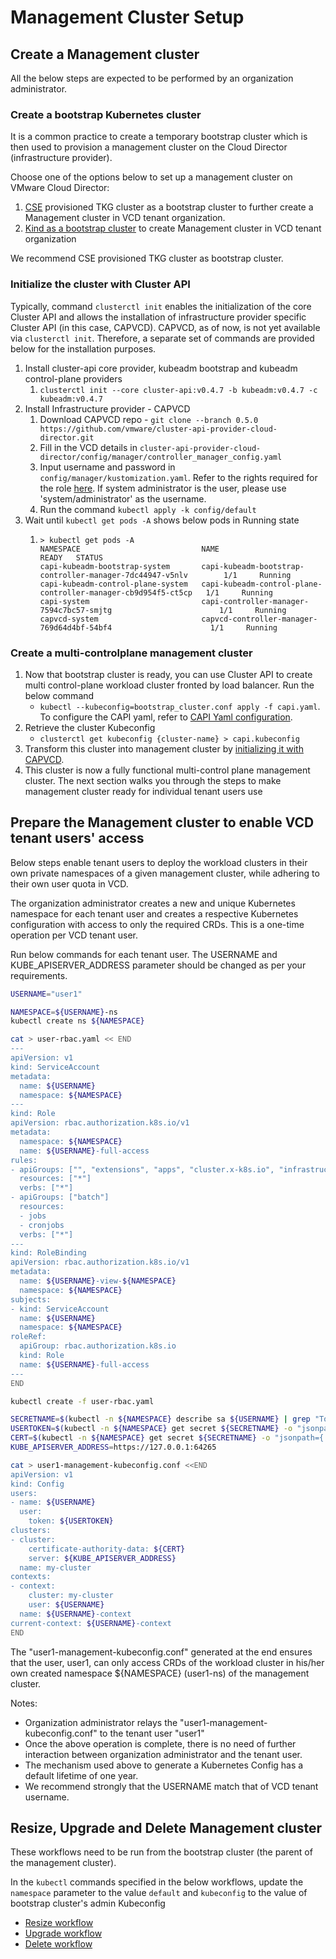 # Management Cluster Setup

## Create a Management cluster

All the below steps are expected to be performed by an organization administrator.

### Create a bootstrap Kubernetes cluster

It is a common practice to create a temporary bootstrap cluster which is then used to provision a
management cluster on the Cloud Director (infrastructure provider).

Choose one of the options below to set up a management cluster on VMware Cloud Director:

1. [CSE](https://github.com/vmware/container-service-extension) provisioned TKG cluster as a bootstrap cluster to
   further create a Management cluster in VCD tenant organization.
2. [Kind as a bootstrap cluster](https://cluster-api.sigs.k8s.io/user/quick-start.html#install-andor-configure-a-kubernetes-cluster)
   to create Management cluster in VCD tenant organization

We recommend CSE provisioned TKG cluster as bootstrap cluster.

<a name="management_cluster_init"></a>
### Initialize the cluster with Cluster API
Typically, command `clusterctl init` enables the initialization of the core Cluster API and allows the installation of
infrastructure provider specific Cluster API (in this case, CAPVCD). CAPVCD, as of now, is not yet available via
`clusterctl init`. Therefore, a separate set of commands are provided below for the installation purposes.

1. Install cluster-api core provider, kubeadm bootstrap and kubeadm control-plane providers
    1. `clusterctl init --core cluster-api:v0.4.7 -b kubeadm:v0.4.7 -c kubeadm:v0.4.7`
2. Install Infrastructure provider - CAPVCD
    1. Download CAPVCD repo - `git clone --branch 0.5.0 https://github.com/vmware/cluster-api-provider-cloud-director.git`
    2. Fill in the VCD details in `cluster-api-provider-cloud-director/config/manager/controller_manager_config.yaml`
    3. Input username and password in `config/manager/kustomization.yaml`. Refer to the rights required for the role [here](VCD_SETUP.md). If system administrator is the user, please use 'system/administrator' as the username.
    4. Run the command `kubectl apply -k config/default`
3. Wait until `kubectl get pods -A` shows below pods in Running state
    1. ```
       > kubectl get pods -A
       NAMESPACE                           NAME                                                            READY   STATUS
       capi-kubeadm-bootstrap-system       capi-kubeadm-bootstrap-controller-manager-7dc44947-v5nlv        1/1     Running
       capi-kubeadm-control-plane-system   capi-kubeadm-control-plane-controller-manager-cb9d954f5-ct5cp   1/1     Running
       capi-system                         capi-controller-manager-7594c7bc57-smjtg                        1/1     Running
       capvcd-system                       capvcd-controller-manager-769d64d4bf-54bf4                      1/1     Running
       ```  

### Create a multi-controlplane management cluster
1. Now that bootstrap cluster is ready, you can use Cluster API to create multi control-plane workload cluster
   fronted by load balancer. Run the below command
    * `kubectl --kubeconfig=bootstrap_cluster.conf apply -f capi.yaml`. To configure the CAPI yaml, refer to [CAPI Yaml configuration](WORKLOAD_CLUSTER.md#capi_yaml).
2. Retrieve the cluster Kubeconfig
    * `clusterctl get kubeconfig {cluster-name} > capi.kubeconfig`
3. Transform this cluster into management cluster by [initializing it with CAPVCD](#management_cluster_init).
4. This cluster is now a fully functional multi-control plane management cluster. The next section walks you through
   the steps to make management cluster ready for individual tenant users use


<a name="tenant_user_management"></a>
## Prepare the Management cluster to enable VCD tenant users' access
Below steps enable tenant users to deploy the workload clusters in their own private namespaces of a given management
cluster, while adhering to their own user quota in VCD.

The organization administrator creates a new and unique Kubernetes namespace for
each tenant user and creates a respective Kubernetes configuration with access to only the
required CRDs. This is a one-time operation per VCD tenant user.

Run below commands for each tenant user. The USERNAME and KUBE_APISERVER_ADDRESS parameter should be
changed as per your requirements.

```sh
USERNAME="user1"

NAMESPACE=${USERNAME}-ns
kubectl create ns ${NAMESPACE}

cat > user-rbac.yaml << END
---
apiVersion: v1
kind: ServiceAccount
metadata:
  name: ${USERNAME}
  namespace: ${NAMESPACE}
---
kind: Role
apiVersion: rbac.authorization.k8s.io/v1
metadata:
  namespace: ${NAMESPACE}
  name: ${USERNAME}-full-access
rules:
- apiGroups: ["", "extensions", "apps", "cluster.x-k8s.io", "infrastructure.cluster.x-k8s.io", "bootstrap.cluster.x-k8s.io", "controlplane.cluster.x-k8s.io", "apiextensions.k8s.io"]
  resources: ["*"]
  verbs: ["*"]
- apiGroups: ["batch"]
  resources:
  - jobs
  - cronjobs
  verbs: ["*"]
---
kind: RoleBinding
apiVersion: rbac.authorization.k8s.io/v1
metadata:
  name: ${USERNAME}-view-${NAMESPACE}
  namespace: ${NAMESPACE}
subjects:
- kind: ServiceAccount
  name: ${USERNAME}
  namespace: ${NAMESPACE}
roleRef:
  apiGroup: rbac.authorization.k8s.io
  kind: Role
  name: ${USERNAME}-full-access
---
END

kubectl create -f user-rbac.yaml

SECRETNAME=$(kubectl -n ${NAMESPACE} describe sa ${USERNAME} | grep "Tokens" | cut -f2 -d: | tr -d " ")
USERTOKEN=$(kubectl -n ${NAMESPACE} get secret ${SECRETNAME} -o "jsonpath={.data.token}" | base64 -d)
CERT=$(kubectl -n ${NAMESPACE} get secret ${SECRETNAME} -o "jsonpath={.data['ca\.crt']}")
KUBE_APISERVER_ADDRESS=https://127.0.0.1:64265

cat > user1-management-kubeconfig.conf <<END
apiVersion: v1
kind: Config
users:
- name: ${USERNAME}
  user:
    token: ${USERTOKEN}
clusters:
- cluster:
    certificate-authority-data: ${CERT}
    server: ${KUBE_APISERVER_ADDRESS}
  name: my-cluster
contexts:
- context:
    cluster: my-cluster
    user: ${USERNAME}
  name: ${USERNAME}-context
current-context: ${USERNAME}-context
END
```
The "user1-management-kubeconfig.conf" generated at the end ensures that the user, user1, can only access CRDs of the
workload cluster in his/her own created namespace ${NAMESPACE} (user1-ns) of the management cluster.

Notes:
* Organization administrator relays the "user1-management-kubeconfig.conf" to the tenant user "user1"
* Once the above operation is complete, there is no need of further interaction between organization administrator and the tenant user.
* The mechanism used above to generate a Kubernetes Config has a default lifetime of one year.
* We recommend strongly that the USERNAME match that of VCD tenant username.

## Resize, Upgrade and Delete Management cluster
These workflows need to be run from the bootstrap cluster (the parent of the management cluster).

In the `kubectl` commands specified in the below workflows, update the `namespace` parameter to the value `default`
and `kubeconfig` to the value of bootstrap cluster's admin Kubeconfig
* [Resize workflow](WORKLOAD_CLUSTER.md#resize_workload_cluster)
* [Upgrade workflow](WORKLOAD_CLUSTER.md#upgrade_workload_cluster)
* [Delete workflow](WORKLOAD_CLUSTER.md#delete_workload_cluster)
